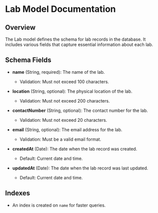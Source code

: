 # Lab Model Documentation

## Overview
The Lab model defines the schema for lab records in the database. It includes various fields that capture essential information about each lab.

## Schema Fields

- **name** (String, required): The name of the lab.
  - Validation: Must not exceed 100 characters.

- **location** (String, optional): The physical location of the lab.
  - Validation: Must not exceed 200 characters.

- **contactNumber** (String, optional): The contact number for the lab.
  - Validation: Must not exceed 20 characters.

- **email** (String, optional): The email address for the lab.
  - Validation: Must be a valid email format.

- **createdAt** (Date): The date when the lab record was created.
  - Default: Current date and time.

- **updatedAt** (Date): The date when the lab record was last updated.
  - Default: Current date and time.

## Indexes
- An index is created on `name` for faster queries.
